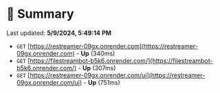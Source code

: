 # 📖 Summary
Last updated: **5/9/2024, 5:49:14 PM**

- `GET` [https://restreamer-09gx.onrender.com](https://restreamer-09gx.onrender.com) - **Up** (340ms)
- `GET` [https://filestreambot-b5k6.onrender.com/](https://filestreambot-b5k6.onrender.com/) - **Up** (307ms)
- `GET` [https://restreamer-09gx.onrender.com/ui](https://restreamer-09gx.onrender.com/ui) - **Up** (751ms)
